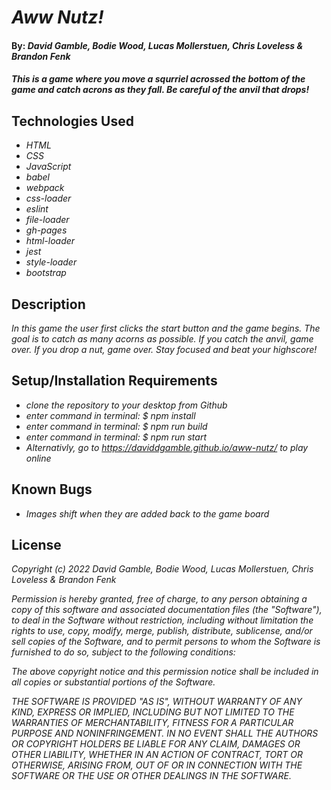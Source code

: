 # _Aww Nutz!_

#### By: _**David Gamble, Bodie Wood, Lucas Mollerstuen, Chris Loveless & Brandon Fenk**_

#### _This is a game where you move a squrriel acrossed the bottom of the game and catch acrons as they fall. Be careful of the anvil that drops!_

## Technologies Used

* _HTML_
* _CSS_
* _JavaScript_
* _babel_
* _webpack_
* _css-loader_
* _eslint_
* _file-loader_
* _gh-pages_
* _html-loader_
* _jest_
* _style-loader_
* _bootstrap_

## Description

_In this game the user first clicks the start button and the game begins. The goal is to catch as many acorns as possible. If you catch the anvil, game over. If you drop a nut, game over. Stay focused and beat your highscore!_

## Setup/Installation Requirements

* _clone the repository to your desktop from Github_
* _enter command in terminal: $ npm install_
* _enter command in terminal: $ npm run build_
* _enter command in terminal: $ npm run start_
* _Alternativly, go to https://daviddgamble.github.io/aww-nutz/ to play online_

## Known Bugs

* _Images shift when they are added back to the game board_


## License

_Copyright (c) 2022 David Gamble, Bodie Wood, Lucas Mollerstuen, Chris Loveless & Brandon Fenk_

_Permission is hereby granted, free of charge, to any person obtaining a copy of this software and associated documentation files (the "Software"), to deal in the Software without restriction, including without limitation the rights to use, copy, modify, merge, publish, distribute, sublicense, and/or sell copies of the Software, and to permit persons to whom the Software is furnished to do so, subject to the following conditions:_

_The above copyright notice and this permission notice shall be included in all copies or substantial portions of the Software._

_THE SOFTWARE IS PROVIDED "AS IS", WITHOUT WARRANTY OF ANY KIND, EXPRESS OR IMPLIED, INCLUDING BUT NOT LIMITED TO THE WARRANTIES OF MERCHANTABILITY, FITNESS FOR A PARTICULAR PURPOSE AND NONINFRINGEMENT. IN NO EVENT SHALL THE AUTHORS OR COPYRIGHT HOLDERS BE LIABLE FOR ANY CLAIM, DAMAGES OR OTHER LIABILITY, WHETHER IN AN ACTION OF CONTRACT, TORT OR OTHERWISE, ARISING FROM, OUT OF OR IN CONNECTION WITH THE SOFTWARE OR THE USE OR OTHER DEALINGS IN THE SOFTWARE._
